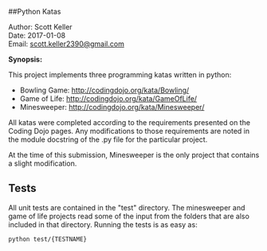 ##Python Katas

Author: Scott Keller
<br/>
Date: 2017-01-08
<br/>
Email: scott.keller2390@gmail.com

**Synopsis:**

This project implements three programming katas written in python:

- Bowling Game: http://codingdojo.org/kata/Bowling/
- Game of Life: http://codingdojo.org/kata/GameOfLife/
- Minesweeper: http://codingdojo.org/kata/Minesweeper/

All katas were completed according to the requirements
presented on the Coding Dojo pages. Any modifications to those requirements are noted in the 
module docstring of the .py file for the particular project.

At the time of this submission, Minesweeper is the only project that contains a slight modification.

## Tests
All unit tests are contained in the "test" directory. The minesweeper and game of life projects read some of the input from the folders that are also included in that directory. Running the tests is as easy as:
 ```
 python test/{TESTNAME}
 ``` 